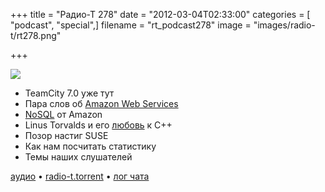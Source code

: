 +++
title = "Радио-Т 278"
date = "2012-03-04T02:33:00"
categories = [ "podcast", "special",]
filename = "rt_podcast278"
image = "images/radio-t/rt278.png"

+++

![](https://radio-t.com/images/radio-t/rt278.png)

- TeamCity 7.0 уже тут
- Пара слов об [Amazon Web Services](http://aws.amazon.com/)
- [NoSQL](http://gigaom.com/cloud/amazon-launches-home-grown-nosql-database/) от Amazon
- Linus Torvalds и его [любовь](http://harmful.cat-v.org/software/c%20%20/linus) к C++
- Позор настиг SUSE
- Как нам посчитать статистику
- Темы наших слушателей

[аудио](https://cdn.radio-t.com/rt_podcast278.mp3) • [radio-t.torrent](https://cdn.radio-t.com/torrents/rt_podcast278.mp3.torrent) • [лог чата](http://chat.radio-t.com/logs/radio-t-278.html)<audio src="https://cdn.radio-t.com/rt_podcast278.mp3" preload="none"></audio>
